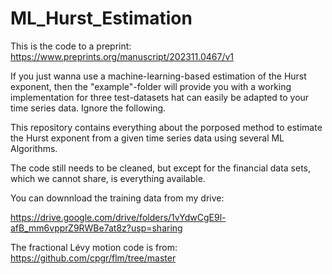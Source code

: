 # ML_Hurst_Estimation
This is the code to a preprint: https://www.preprints.org/manuscript/202311.0467/v1

If you just wanna use a machine-learning-based estimation of the Hurst exponent, then the "example"-folder will provide you with a working implementation for three test-datasets hat can easily be adapted to your time series data. Ignore the following.

This repository contains everything about the porposed method to estimate the Hurst exponent from a given time series data using several ML Algorithms.

The code still needs to be cleaned, but except for the financial data sets, which we cannot share, is everything available.

You can downnload the training data from my drive:

https://drive.google.com/drive/folders/1vYdwCgE9l-afB_mm6vpprZ9RWBe7at8z?usp=sharing

The fractional Lévy motion code is from:
https://github.com/cpgr/flm/tree/master


